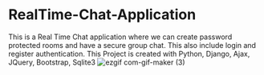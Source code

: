 # RealTime-Chat-Application
This is a Real Time Chat application where we can create password protected rooms and have a secure group chat. This also include login and register authentication. This Project is created with Python, Django, Ajax, JQuery, Bootstrap, Sqlite3
![ezgif com-gif-maker (3)](https://user-images.githubusercontent.com/88799483/164965268-d86208aa-7d9a-4248-9a85-351989a6079a.gif)
